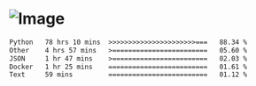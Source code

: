 # ![Image](https://github.com/user-attachments/assets/5f2d2b12-d836-424c-876f-cb0c9a5d9144)

<!--START_SECTION:waka-->

```txt
Python   78 hrs 10 mins  >>>>>>>>>>>>>>>>>>>>>>===   88.34 %
Other    4 hrs 57 mins   >========================   05.60 %
JSON     1 hr 47 mins    >========================   02.03 %
Docker   1 hr 25 mins    =========================   01.61 %
Text     59 mins         =========================   01.12 %
```

<!--END_SECTION:waka-->
